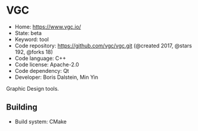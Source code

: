 # VGC

- Home: https://www.vgc.io/
- State: beta
- Keyword: tool
- Code repository: https://github.com/vgc/vgc.git (@created 2017, @stars 192, @forks 18)
- Code language: C++
- Code license: Apache-2.0
- Code dependency: Qt
- Developer: Boris Dalstein, Min Yin

Graphic Design tools.

## Building

- Build system: CMake

